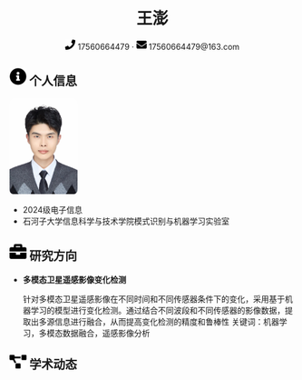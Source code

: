  <center>
     <h1>王澎</h1>
     <div>
         <span>
             <img src="assets/phone-solid.svg" width="18px">
             17560664479
         </span>
         ·
         <span>
             <img src="assets/envelope-solid.svg" width="18px">
             17560664479@163.com
         </span>
     </div>
</center>


 ## <img src="assets/info-circle-solid.svg" width="30px"> 个人信息 
 <img src="assets/wangpeng.jpg" width="120px" style="border-radius: 5%;">


 - 2024级电子信息
 - 石河子大学信息科学与技术学院模式识别与机器学习实验室

## <img src="assets/briefcase-solid.svg" width="30px"> 研究方向

- **多模态卫星遥感影像变化检测**  

  针对多模态卫星遥感影像在不同时间和不同传感器条件下的变化，采用基于机器学习的模型进行变化检测。通过结合不同波段和不同传感器的影像数据，提取出多源信息进行融合，从而提高变化检测的精度和鲁棒性
  关键词：机器学习，多模态数据融合，遥感影像分析


## <img src="assets/project-diagram-solid.svg" width="30px"> 学术动态
